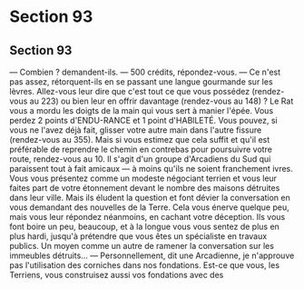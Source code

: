 # Section 93

## Section 93

— Combien ? demandent-ils.
— 500 crédits, répondez-vous.
— Ce n'est pas assez, rétorquent-ils en se passant une langue
gourmande sur les lèvres. Allez-vous leur dire que c'est tout ce
que vous possédez (rendez-vous au 223) ou bien leur en offrir
davantage (rendez-vous au 148) ?
Le Rat vous a mordu les doigts de la main qui vous sert à manier
l'épée. Vous perdez 2 points d'ENDU-RANCE et 1 point
d'HABlLETÉ. Vous pouvez, si vous ne l'avez déjà fait, glisser
votre autre main dans l'autre fissure (rendez-vous au 355). Mais
si vous estimez que cela suffit et qu'il est préférable de reprendre
le chemin en contrebas pour poursuivre votre route, rendez-vous
au 10.
Il s'agit d'un groupe d'Arcadiens du Sud qui paraissent tout à fait
amicaux — à moins qu'ils ne soient franchement ivres. Vous vous
présentez comme un modeste négociant terrien et vous leur
faites part de votre étonnement devant le nombre des maisons
détruites dans leur ville. Mais ils éludent la question et font
dévier la conversation en vous demandant des nouvelles de la
Terre. Cela vous énerve quelque peu, mais vous leur répondez
néanmoins, en cachant votre déception. Ils vous font boire un
peu, beaucoup, et à la longue vous vous sentez de plus en plus
hardi, jusqu'à prétendre que vous êtes un spécialiste en travaux
publics. Un moyen comme un autre de ramener la conversation
sur les immeubles détruits...
— Personnellement, dit une Arcadienne, je n'approuve pas
l'utilisation des corniches dans nos fondations. Est-ce que vous,
les Terriens, vous construisez aussi vos fondations avec des
